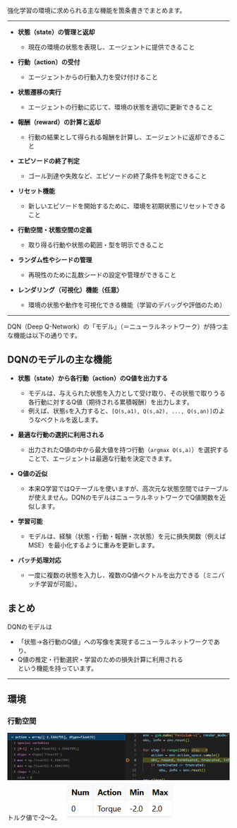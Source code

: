 強化学習の環境に求められる主な機能を箇条書きでまとめます。

---

- **状態（state）の管理と返却**
  - 現在の環境の状態を表現し、エージェントに提供できること

- **行動（action）の受付**
  - エージェントからの行動入力を受け付けること

- **状態遷移の実行**
  - エージェントの行動に応じて、環境の状態を適切に更新できること

- **報酬（reward）の計算と返却**
  - 行動の結果として得られる報酬を計算し、エージェントに返却できること

- **エピソードの終了判定**
  - ゴール到達や失敗など、エピソードの終了条件を判定できること

- **リセット機能**
  - 新しいエピソードを開始するために、環境を初期状態にリセットできること

- **行動空間・状態空間の定義**
  - 取り得る行動や状態の範囲・型を明示できること

- **ランダム性やシードの管理**
  - 再現性のために乱数シードの設定や管理ができること

- **レンダリング（可視化）機能（任意）**
  - 環境の状態や動作を可視化できる機能（学習のデバッグや評価のため）

---
DQN（Deep Q-Network）の「モデル」（＝ニューラルネットワーク）が持つ主な機能は以下の通りです。


## DQNのモデルの主な機能

- **状態（state）から各行動（action）のQ値を出力する**
  - モデルは、与えられた状態を入力として受け取り、その状態で取りうる各行動に対するQ値（期待される累積報酬）を出力します。
  - 例えば、状態`s`を入力すると、`[Q(s,a1), Q(s,a2), ..., Q(s,an)]`のようなベクトルを返します。

- **最適な行動の選択に利用される**
  - 出力されたQ値の中から最大値を持つ行動（`argmax Q(s,a)`）を選択することで、エージェントは最適な行動を決定できます。

- **Q値の近似**
  - 本来Q学習ではQテーブルを使いますが、高次元な状態空間ではテーブルが使えません。DQNのモデルはニューラルネットワークでQ値関数を近似します。

- **学習可能**
  - モデルは、経験（状態・行動・報酬・次状態）を元に損失関数（例えばMSE）を最小化するように重みを更新します。

- **バッチ処理対応**
  - 一度に複数の状態を入力し、複数のQ値ベクトルを出力できる（ミニバッチ学習が可能）。



## まとめ

DQNのモデルは  
- 「状態→各行動のQ値」への写像を実現するニューラルネットワークであり、  
- Q値の推定・行動選択・学習のための損失計算に利用される  
という機能を持っています。





---
## 環境

### 行動空間
![alt text](image.png)
トルク値で-2～2。
![alt text](image-1.png)

